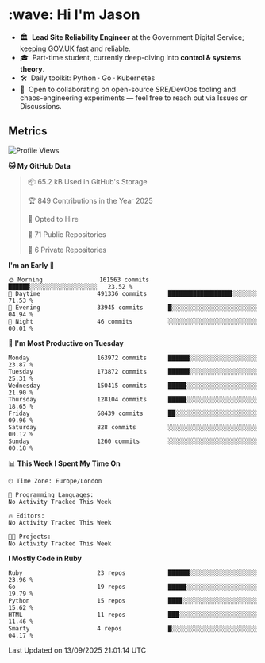 <h1 align="left" id="jason-title">:wave: Hi I'm Jason</h1>

- 🏛️ &nbsp;**Lead Site Reliability Engineer** at the Government Digital Service; keeping [GOV.UK](https://www.gov.uk/) fast and reliable.
- 🎓 &nbsp;Part-time student, currently deep-diving into **control & systems theory**.  
- 🛠️ &nbsp;Daily toolkit: Python · Go · Kubernetes  
- 🤝 &nbsp;Open to collaborating on open-source SRE/DevOps tooling and chaos-engineering experiments — feel free to reach out via Issues or Discussions.


<h2>Metrics</h2>

<!--START_SECTION:waka-->
![Profile Views](http://img.shields.io/badge/Profile%20Views-0-blue)

**🐱 My GitHub Data** 

> 📦 65.2 kB Used in GitHub's Storage 
 > 
> 🏆 849 Contributions in the Year 2025
 > 
> 💼 Opted to Hire
 > 
> 📜 71 Public Repositories 
 > 
> 🔑 6 Private Repositories 
 > 
**I'm an Early 🐤** 

```text
🌞 Morning                161563 commits      ██████░░░░░░░░░░░░░░░░░░░   23.52 % 
🌆 Daytime                491336 commits      ██████████████████░░░░░░░   71.53 % 
🌃 Evening                33945 commits       █░░░░░░░░░░░░░░░░░░░░░░░░   04.94 % 
🌙 Night                  46 commits          ░░░░░░░░░░░░░░░░░░░░░░░░░   00.01 % 
```
📅 **I'm Most Productive on Tuesday** 

```text
Monday                   163972 commits      ██████░░░░░░░░░░░░░░░░░░░   23.87 % 
Tuesday                  173872 commits      ██████░░░░░░░░░░░░░░░░░░░   25.31 % 
Wednesday                150415 commits      █████░░░░░░░░░░░░░░░░░░░░   21.90 % 
Thursday                 128104 commits      █████░░░░░░░░░░░░░░░░░░░░   18.65 % 
Friday                   68439 commits       ██░░░░░░░░░░░░░░░░░░░░░░░   09.96 % 
Saturday                 828 commits         ░░░░░░░░░░░░░░░░░░░░░░░░░   00.12 % 
Sunday                   1260 commits        ░░░░░░░░░░░░░░░░░░░░░░░░░   00.18 % 
```


📊 **This Week I Spent My Time On** 

```text
🕑︎ Time Zone: Europe/London

💬 Programming Languages: 
No Activity Tracked This Week

🔥 Editors: 
No Activity Tracked This Week

🐱‍💻 Projects: 
No Activity Tracked This Week
```

**I Mostly Code in Ruby** 

```text
Ruby                     23 repos            ██████░░░░░░░░░░░░░░░░░░░   23.96 % 
Go                       19 repos            █████░░░░░░░░░░░░░░░░░░░░   19.79 % 
Python                   15 repos            ████░░░░░░░░░░░░░░░░░░░░░   15.62 % 
HTML                     11 repos            ███░░░░░░░░░░░░░░░░░░░░░░   11.46 % 
Smarty                   4 repos             █░░░░░░░░░░░░░░░░░░░░░░░░   04.17 % 
```




 Last Updated on 13/09/2025 21:01:14 UTC
<!--END_SECTION:waka-->

<!-- links -->

[issues page]: https://github.com/jasonBirchall/jasonBirchall/issues "jasonBirchall/issues"
